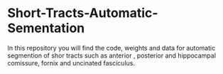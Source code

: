# Short-Tracts-Automatic-Sementation
In this repository you will find the code, weights and data for automatic segmention of shor tracts such as anterior , posterior and hippocampal comissure, fornix and uncinated fascículus.
